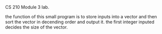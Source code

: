 CS 210 Module 3 lab.

the function of this small program is to store inputs into a vector and then sort the vector in decending order and output it. the first integer inputed decides the size of the vector.
